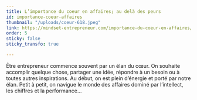 ```yaml
---
title: L’importance du coeur en affaires; au delà des peurs
id: importance-coeur-affaires
thumbnail: "/uploads/coeur-618.jpeg"
link: https://mindset-entrepreneur.com/importance-du-coeur-en-affaires/
order: 5
sticky: false
sticky_transfo: true

---
```

Être entrepreneur commence souvent par un élan du cœur. On souhaite accomplir quelque chose, partager une idée, répondre à un besoin ou à toutes autres inspirations. Au début, on est plein d’énergie et porté par notre élan. Petit à petit, on navigue le monde des affaires dominé par l’intellect, les chiffres et la performance...